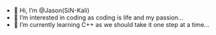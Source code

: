 - 👋 Hi, I’m @Jason(SiN-Kali)
- 👀 I’m interested in coding as coding is life and my passion...
- 🌱 I’m currently learning C++ as we should take it one step at a time...

<!---
SiN-Kali/SiN-Kali is a ✨ special ✨ repository because its `README.md` (this file) appears on your GitHub profile.
You can click the Preview link to take a look at your changes.
--->

